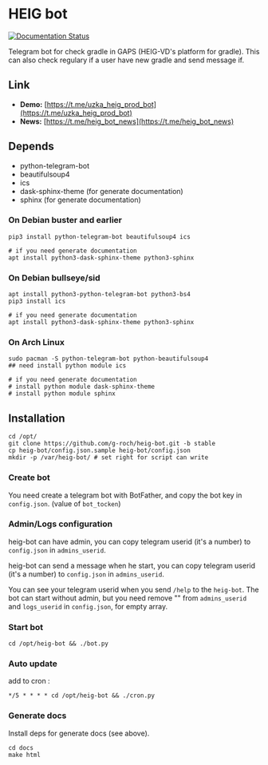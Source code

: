 # HEIG bot
[![Documentation Status](https://readthedocs.org/projects/heig-bot/badge/?version=stable)](https://heig-bot.readthedocs.io/en/stable/?badge=stable)

Telegram bot for check gradle in GAPS (HEIG-VD's platform for gradle).
This can also check regulary if a user have new gradle and send message if.

## Link
 - **Demo:** [https://t.me/uzka_heig_prod_bot](https://t.me/uzka_heig_prod_bot)
 - **News:** [https://t.me/heig_bot_news](https://t.me/heig_bot_news)


## Depends
 - python-telegram-bot
 - beautifulsoup4
 - ics
 - dask-sphinx-theme (for generate documentation) 
 - sphinx (for generate documentation)

### On Debian buster and earlier
```shell script
pip3 install python-telegram-bot beautifulsoup4 ics

# if you need generate documentation
apt install python3-dask-sphinx-theme python3-sphinx
```

### On Debian bullseye/sid
```shell script
apt install python3-python-telegram-bot python3-bs4
pip3 install ics

# if you need generate documentation
apt install python3-dask-sphinx-theme python3-sphinx
```

### On Arch Linux
```shell script
sudo pacman -S python-telegram-bot python-beautifulsoup4
## need install python module ics

# if you need generate documentation
# install python module dask-sphinx-theme 
# install python module sphinx
```

## Installation

```shell script
cd /opt/
git clone https://github.com/g-roch/heig-bot.git -b stable
cp heig-bot/config.json.sample heig-bot/config.json
mkdir -p /var/heig-bot/ # set right for script can write
```

### Create bot

You need create a telegram bot with BotFather, and copy
the bot key in `config.json`. (value of `bot_tocken`)

### Admin/Logs configuration 

heig-bot can have admin, you can copy telegram userid (it's a number)
to `config.json` in `admins_userid`.

heig-bot can send a message when he start, you can copy telegram userid 
(it's a number) to `config.json` in `admins_userid`.

You can see your telegram userid when you send `/help` to the `heig-bot`.
The bot can start without admin, but you need remove "" from `admins_userid`
and `logs_userid` in `config.json`, for empty array.

### Start bot

```shell script
cd /opt/heig-bot && ./bot.py
```

### Auto update

add to cron :
```cron
*/5 * * * * cd /opt/heig-bot && ./cron.py
```

### Generate docs

Install deps for generate docs (see above).

```shell script
cd docs
make html
```